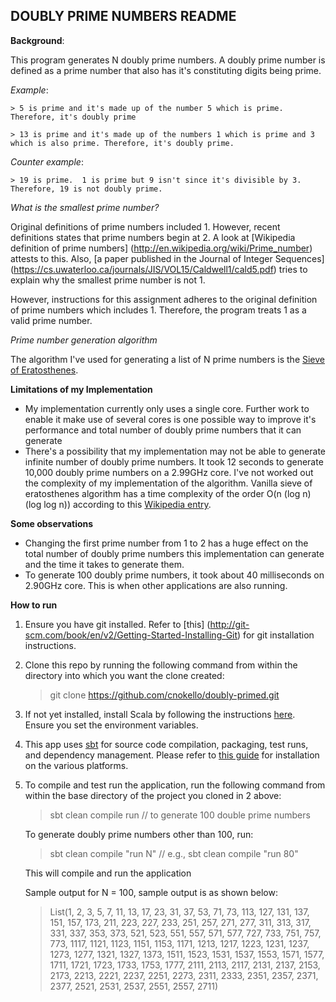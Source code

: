 ## DOUBLY PRIME NUMBERS README

**Background**: 

This program generates N doubly prime numbers. A doubly prime number is defined as 
a prime number that also has  it's constituting digits  being prime.


*Example*:
  
	> 5 is prime and it's made up of the number 5 which is prime. Therefore, it's doubly prime
	
	> 13 is prime and it's made up of the numbers 1 which is prime and 3 which is also prime. Therefore, it's doubly prime.

*Counter example*: 

	> 19 is prime.  1 is prime but 9 isn't since it's divisible by 3. Therefore, 19 is not doubly prime. 


*What is the smallest prime number?*

Original definitions of prime numbers included 1. However, recent definitions states that prime numbers begin at 2. 
A look at [Wikipedia definition of prime numbers] (http://en.wikipedia.org/wiki/Prime_number) attests to this. Also, 
[a paper published in the Journal of Integer Sequences] (https://cs.uwaterloo.ca/journals/JIS/VOL15/Caldwell1/cald5.pdf) 
tries to explain why the smallest prime number is not 1. 

However, instructions for this assignment adheres to the original definition of prime numbers which includes 1.
 Therefore, the program treats 1 as a valid prime number.
 
 
 *Prime number generation algorithm*
 
 The algorithm I've used for generating a list of N prime numbers is the [Sieve of Eratosthenes](http://rosettacode.org/wiki/Sieve_of_Eratosthenes).
 
 
 **Limitations of my Implementation**
 
 * My implementation currently only uses a single core. Further work to enable it make use of several cores is one possible way to improve it's performance and total number of doubly prime numbers that it can generate
 * There's a possibility that my implementation may not be able to generate infinite number of doubly prime numbers. It took 12 seconds to generate 10,000 doubly prime numbers on a 2.99GHz core. 
 	I've not worked out the complexity of my implementation of the algorithm. Vanilla sieve of eratosthenes algorithm has a time complexity of the order  O(n (log n) (log log n)) according to this [Wikipedia entry](http://en.wikipedia.org/wiki/Sieve_of_Eratosthenes).    
 	
 	
 **Some observations**
 
 * Changing the first prime number from 1 to 2 has a huge effect on the total number of doubly prime numbers this implementation can generate and the time it takes to generate them.
 * To generate 100 doubly prime numbers, it took about 40 milliseconds on 2.90GHz core. This is when other applications are also running.
 
 
 **How to run**
 1. Ensure you have git installed. Refer to [this] (http://git-scm.com/book/en/v2/Getting-Started-Installing-Git) for git installation instructions. 
 2. Clone this repo by running the following command from within the directory into which you want the clone created:
 
 	> git clone https://github.com/cnokello/doubly-primed.git
 	
3. If not yet installed, install Scala by following the instructions [here](http://scala-lang.org/download/install.html). Ensure you set the environment variables.
4. This app uses [sbt](http://www.scala-sbt.org/) for source code compilation, packaging, test runs, and dependency management. 
	Please refer to [this guide](http://www.scala-sbt.org/0.13/tutorial/Setup.html) for installation on the various platforms.
5. To compile and test run the application, run the following command from within the base directory of the project you cloned in 2 above:

	> sbt clean compile run  // to generate 100 double prime numbers
	
	To generate doubly prime numbers other than 100, run: 
	
	> sbt clean compile "run N"  // e.g., sbt clean compile "run 80"
	
	This will compile and run the application
	
	Sample output for N = 100, sample output is as shown below:
		
	> List(1, 2, 3, 5, 7, 11, 13, 17, 23, 31, 37, 53, 71, 73, 113, 127, 131, 137, 151, 157, 173, 211, 223, 227, 233, 251, 257, 271, 277, 311, 313, 317, 331, 337, 353, 373, 521, 523, 551, 557, 571, 577, 727, 733, 751, 757, 773, 1117, 1121, 1123, 1151, 1153, 1171, 1213, 1217, 1223, 1231, 1237, 1273, 1277, 1321, 1327, 1373, 1511, 1523, 1531, 1537, 1553, 1571, 1577, 1711, 1721, 1723, 1733, 1753, 1777, 2111, 2113, 2117, 2131, 2137, 2153, 2173, 2213, 2221, 2237, 2251, 2273, 2311, 2333, 2351, 2357, 2371, 2377, 2521, 2531, 2537, 2551, 2557, 2711)
	 
		

 	
